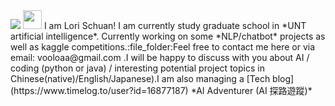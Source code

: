 <img src="https://github.com/LoriSchuan-dev/lovetheworld/blob/master/readmepic1.jpg" >
<img src="https://raw.githubusercontent.com/MartinHeinz/MartinHeinz/master/wave.gif" width="30px"> I am Lori Schuan! I am currently study graduate school in *UNT artificial intelligence*. Currently working on some *NLP/chatbot* projects as well as kaggle competitions.:file_folder:Feel free to contact me here or via email: vooloaa@gmail.com .I will be happy to discuss with you about AI / coding (python or java) / interesting potential project topics in Chinese(native)/English/Japanese).I am also managing a [Tech blog](https://www.timelog.to/user?id=16877187) *AI Adventurer (AI 探路遊蹤)* 

